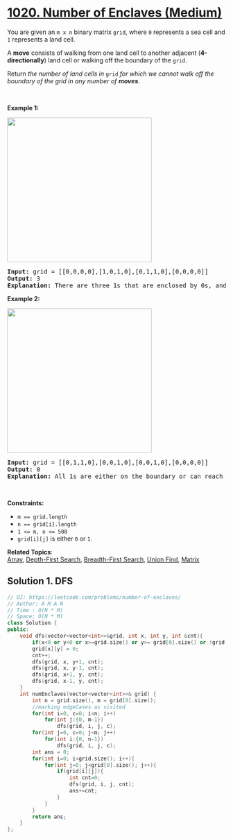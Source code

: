 # [1020. Number of Enclaves (Medium)](https://leetcode.com/problems/number-of-enclaves/)

<p>You are given an <code>m x n</code> binary matrix <code>grid</code>, where <code>0</code> represents a sea cell and <code>1</code> represents a land cell.</p>

<p>A <strong>move</strong> consists of walking from one land cell to another adjacent (<strong>4-directionally</strong>) land cell or walking off the boundary of the <code>grid</code>.</p>

<p>Return <em>the number of land cells in</em> <code>grid</code> <em>for which we cannot walk off the boundary of the grid in any number of <strong>moves</strong></em>.</p>

<p>&nbsp;</p>
<p><strong>Example 1:</strong></p>
<img alt="" src="https://assets.leetcode.com/uploads/2021/02/18/enclaves1.jpg" style="width: 333px; height: 333px;">
<pre><strong>Input:</strong> grid = [[0,0,0,0],[1,0,1,0],[0,1,1,0],[0,0,0,0]]
<strong>Output:</strong> 3
<strong>Explanation:</strong> There are three 1s that are enclosed by 0s, and one 1 that is not enclosed because its on the boundary.
</pre>

<p><strong>Example 2:</strong></p>
<img alt="" src="https://assets.leetcode.com/uploads/2021/02/18/enclaves2.jpg" style="width: 333px; height: 333px;">
<pre><strong>Input:</strong> grid = [[0,1,1,0],[0,0,1,0],[0,0,1,0],[0,0,0,0]]
<strong>Output:</strong> 0
<strong>Explanation:</strong> All 1s are either on the boundary or can reach the boundary.
</pre>

<p>&nbsp;</p>
<p><strong>Constraints:</strong></p>

<ul>
	<li><code>m == grid.length</code></li>
	<li><code>n == grid[i].length</code></li>
	<li><code>1 &lt;= m, n &lt;= 500</code></li>
	<li><code>grid[i][j]</code> is either <code>0</code> or <code>1</code>.</li>
</ul>


**Related Topics**:  
[Array](https://leetcode.com/tag/array/), [Depth-First Search](https://leetcode.com/tag/depth-first-search/), [Breadth-First Search](https://leetcode.com/tag/breadth-first-search/), [Union Find](https://leetcode.com/tag/union-find/), [Matrix](https://leetcode.com/tag/matrix/)

## Solution 1. DFS

```cpp
// OJ: https://leetcode.com/problems/number-of-enclaves/
// Author: A M A N
// Time : O(N * M)
// Space: O(N * M)
class Solution {
public:
    void dfs(vector<vector<int>>&grid, int x, int y, int &cnt){
        if(x<0 or y<0 or x>=grid.size() or y>= grid[0].size() or !grid[x][y])return;
        grid[x][y] = 0;
        cnt++;
        dfs(grid, x, y+1, cnt);
        dfs(grid, x, y-1, cnt);
        dfs(grid, x+1, y, cnt);
        dfs(grid, x-1, y, cnt);
    }
    int numEnclaves(vector<vector<int>>& grid) {
        int n = grid.size(), m = grid[0].size();
        //marking edgeCases as visited
        for(int i=0, c=0; i<n; i++)
            for(int j:{0, m-1})
                dfs(grid, i, j, c);
        for(int j=0, c=0; j<m; j++)
            for(int i:{0, n-1})
                dfs(grid, i, j, c);
        int ans = 0;
        for(int i=0; i<grid.size(); i++){
            for(int j=0; j<grid[0].size(); j++){
                if(grid[i][j]){
                    int cnt=0;
                    dfs(grid, i, j, cnt);
                    ans+=cnt;
                }
            }
        }
        return ans;
    }
};
```
